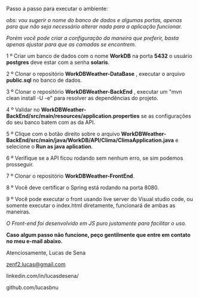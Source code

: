 Passo a passo para executar o ambiente:

_obs: vou sugerir o nome do banco de dados e algumas portas, apenas para que não seja necessário alterar nada para a aplicação funcionar._

_Porém você pode criar a configuração da maneira que preferir, basta apenas ajustar para que as camadas se encontrem._

1 º Criar um banco de dados com o nome **WorkDB** na porta **5432** o usuário **postgres** deve estar com a senha **solaris**.

2 º Clonar o repositório **WorkDBWeather-DataBase** , executar o arquivo **public.sql** no banco de dados.

3 º Clonar o repositório **WorkDBWeather-BackEnd** , executar um "mvn clean install -U -e" para resolver as dependências do projeto.

4 º Validar no **WorkDBWeather-BackEnd/src/main/resources/application.properties** se as configurações do seu banco batem com as da API.

5 º Clique com o botão direito sobre o arquivo **WorkDBWeather-BackEnd/src/main/java/WorkDB/API/Clima/ClimaApplication.java** e selecione o **Run as java aplication**.

6 º Verifique se a API ficou rodando sem nenhum erro, se sim podemos prosseguir.

7 º Clonar o repositório **WorkDBWeather-FrontEnd**.

8 º Você deve certificar o Spring está rodando na porta 8080.

9 º Você pode executar o front usando live server do Visual studio code, ou somente executar o index.html diretamente, funcionará de ambas as maneiras.

_O Front-end foi desenvolvido em JS puro justamente para facilitar o uso._

**Caso algum passo não funcione, peço gentilmente que entre em contato no meu e-mail abaixo.**

Atenciosamente, Lucas de Sena

zenf2.lucas@gmail.com

linkedin.com/in/lucasdesena/

github.com/lucasbnu